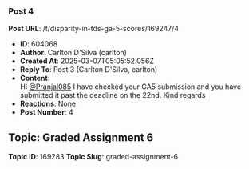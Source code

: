 ### Post 4
**Post URL**: /t/disparity-in-tds-ga-5-scores/169247/4
- **ID**: 604068
- **Author**: Carlton D'Silva (carlton)
- **Created At**: 2025-03-07T05:05:52.056Z
- **Reply To**: Post 3 (Carlton D'Silva, carlton)
- **Content**:  
  Hi <a class="mention" href="/u/pranjal085">@Pranjal085</a>
I have checked your GA5 submission and you have submitted it past the deadline on the 22nd.
Kind regards
- **Reactions**: None
- **Post Number**: 4

## Topic: Graded Assignment 6
**Topic ID**: 169283
**Topic Slug**: graded-assignment-6

